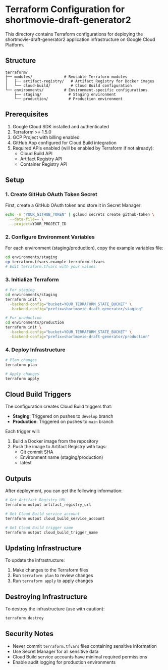 # Terraform Configuration for shortmovie-draft-generator2

This directory contains Terraform configurations for deploying the shortmovie-draft-generator2 application infrastructure on Google Cloud Platform.

## Structure

```
terraform/
├── modules/              # Reusable Terraform modules
│   ├── artifact-registry/   # Artifact Registry for Docker images
│   └── cloud-build/         # Cloud Build configuration
└── environments/         # Environment-specific configurations
    ├── staging/            # Staging environment
    └── production/         # Production environment
```

## Prerequisites

1. Google Cloud SDK installed and authenticated
2. Terraform >= 1.5.0
3. GCP Project with billing enabled
4. GitHub App configured for Cloud Build integration
5. Required APIs enabled (will be enabled by Terraform if not already):
   - Cloud Build API
   - Artifact Registry API
   - Container Registry API

## Setup

### 1. Create GitHub OAuth Token Secret

First, create a GitHub OAuth token and store it in Secret Manager:

```bash
echo -n "YOUR_GITHUB_TOKEN" | gcloud secrets create github-token \
  --data-file=- \
  --project=YOUR_PROJECT_ID
```

### 2. Configure Environment Variables

For each environment (staging/production), copy the example variables file:

```bash
cd environments/staging
cp terraform.tfvars.example terraform.tfvars
# Edit terraform.tfvars with your values
```

### 3. Initialize Terraform

```bash
# For staging
cd environments/staging
terraform init \
  -backend-config="bucket=YOUR_TERRAFORM_STATE_BUCKET" \
  -backend-config="prefix=shortmovie-draft-generator/staging"

# For production
cd environments/production
terraform init \
  -backend-config="bucket=YOUR_TERRAFORM_STATE_BUCKET" \
  -backend-config="prefix=shortmovie-draft-generator/production"
```

### 4. Deploy Infrastructure

```bash
# Plan changes
terraform plan

# Apply changes
terraform apply
```

## Cloud Build Triggers

The configuration creates Cloud Build triggers that:

- **Staging**: Triggered on pushes to `develop` branch
- **Production**: Triggered on pushes to `main` branch

Each trigger will:
1. Build a Docker image from the repository
2. Push the image to Artifact Registry with tags:
   - Git commit SHA
   - Environment name (staging/production)
   - latest

## Outputs

After deployment, you can get the following information:

```bash
# Get Artifact Registry URL
terraform output artifact_registry_url

# Get Cloud Build service account
terraform output cloud_build_service_account

# Get Cloud Build trigger name
terraform output cloud_build_trigger_name
```

## Updating Infrastructure

To update the infrastructure:

1. Make changes to the Terraform files
2. Run `terraform plan` to review changes
3. Run `terraform apply` to apply changes

## Destroying Infrastructure

To destroy the infrastructure (use with caution):

```bash
terraform destroy
```

## Security Notes

- Never commit `terraform.tfvars` files containing sensitive information
- Use Secret Manager for all sensitive data
- Cloud Build service accounts have minimal required permissions
- Enable audit logging for production environments